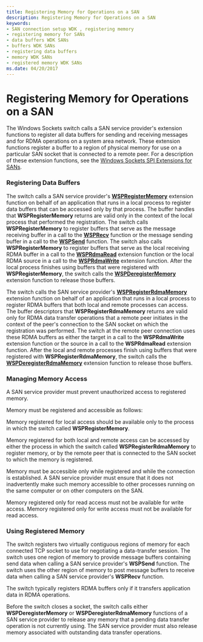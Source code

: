 ```yaml
---
title: Registering Memory for Operations on a SAN
description: Registering Memory for Operations on a SAN
keywords:
- SAN connection setup WDK , registering memory
- registering memory for SANs
- data buffers WDK SANs
- buffers WDK SANs
- registering data buffers
- memory WDK SANs
- registered memory WDK SANs
ms.date: 04/20/2017
---
```


# Registering Memory for Operations on a SAN





The Windows Sockets switch calls a SAN service provider's extension functions to register all data buffers for sending and receiving messages and for RDMA operations on a system area network. These extension functions register a buffer to a region of physical memory for use on a particular SAN socket that is connected to a remote peer. For a description of these extension functions, see the [Windows Sockets SPI Extensions for SANs](windows-sockets-spi-extensions-for-sans.md).

### Registering Data Buffers

The switch calls a SAN service provider's [**WSPRegisterMemory**](/previous-versions/windows/hardware/network/ff566311(v=vs.85)) extension function on behalf of an application that runs in a local process to register data buffers that can be accessed only by that process. The buffer handles that **WSPRegisterMemory** returns are valid only in the context of the local process that performed the registration. The switch calls **WSPRegisterMemory** to register buffers that serve as the message receiving buffer in a call to the [**WSPRecv**](/previous-versions/windows/hardware/network/ff566309(v=vs.85)) function or the message sending buffer in a call to the [**WSPSend**](/previous-versions/windows/hardware/network/ff566316(v=vs.85)) function. The switch also calls **WSPRegisterMemory** to register buffers that serve as the local receiving RDMA buffer in a call to the [**WSPRdmaRead**](/previous-versions/windows/hardware/network/ff566304(v=vs.85)) extension function or the local RDMA source in a call to the [**WSPRdmaWrite**](/previous-versions/windows/hardware/network/ff566306(v=vs.85)) extension function. After the local process finishes using buffers that were registered with **WSPRegisterMemory**, the switch calls the [**WSPDeregisterMemory**](/previous-versions/windows/hardware/network/ff566279(v=vs.85)) extension function to release those buffers.

The switch calls the SAN service provider's [**WSPRegisterRdmaMemory**](/previous-versions/windows/hardware/network/ff566313(v=vs.85)) extension function on behalf of an application that runs in a local process to register RDMA buffers that both local and remote processes can access. The buffer descriptors that **WSPRegisterRdmaMemory** returns are valid only for RDMA data transfer operations that a remote peer initiates in the context of the peer's connection to the SAN socket on which the registration was performed. The switch at the remote peer connection uses these RDMA buffers as either the target in a call to the **WSPRdmaWrite** extension function or the source in a call to the **WSPRdmaRead** extension function. After the local and remote processes finish using buffers that were registered with **WSPRegisterRdmaMemory**, the switch calls the [**WSPDeregisterRdmaMemory**](/previous-versions/windows/hardware/network/ff566281(v=vs.85)) extension function to release those buffers.

### Managing Memory Access

A SAN service provider must prevent unauthorized access to registered memory.

Memory must be registered and accessible as follows:

Memory registered for local access should be available only to the process in which the switch called **WSPRegisterMemory**.

Memory registered for both local and remote access can be accessed by either the process in which the switch called **WSPRegisterRdmaMemory** to register memory, or by the remote peer that is connected to the SAN socket to which the memory is registered.

Memory must be accessible only while registered and while the connection is established. A SAN service provider must ensure that it does not inadvertently make such memory accessible to other processes running on the same computer or on other computers on the SAN.

Memory registered only for read access must not be available for write access. Memory registered only for write access must not be available for read access.

### Using Registered Memory

The switch registers two virtually contiguous regions of memory for each connected TCP socket to use for negotiating a data-transfer session. The switch uses one region of memory to provide message buffers containing send data when calling a SAN service provider's **WSPSend** function. The switch uses the other region of memory to post message buffers to receive data when calling a SAN service provider's **WSPRecv** function.

The switch typically registers RDMA buffers only if it transfers application data in RDMA operations.

Before the switch closes a socket, the switch calls either **WSPDeregisterMemory** or **WSPDeregisterRdmaMemory** functions of a SAN service provider to release any memory that a pending data transfer operation is not currently using. The SAN service provider must also release memory associated with outstanding data transfer operations.

 

